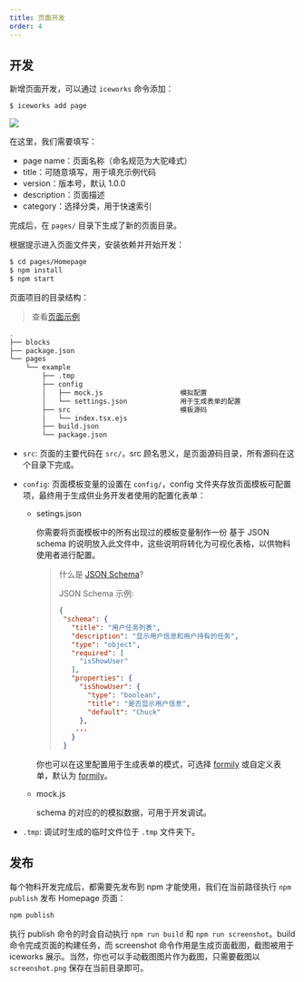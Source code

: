 ```yaml
---
title: 页面开发
order: 4
---
```


## 开发

新增页面开发，可以通过 `iceworks` 命令添加：

```bash
$ iceworks add page
```

![](https://user-images.githubusercontent.com/56879942/90782290-6f64c880-e331-11ea-9f9a-46099e11a7b9.png)

在这里，我们需要填写：

- page name：页面名称（命名规范为大驼峰式）
- title：可随意填写，用于填充示例代码
- version：版本号，默认 1.0.0
- description：页面描述
- category：选择分类，用于快速索引

完成后，在 `pages/` 目录下生成了新的页面目录。

根据提示进入页面文件夹，安装依赖并开始开发：

```bash
$ cd pages/Homepage
$ npm install
$ npm start
```

页面项目的目录结构：
> 查看[页面示例](https://github.com/ice-lab/iceworks-cli/tree/master/examples/material-page)

```bash
.
├── blocks
├── package.json
└── pages
    └── example
        ├── .tmp
        ├── config
        │   ├── mock.js                   模拟配置
        │   └── settings.json             用于生成表单的配置
        ├── src                           模板源码
        │   └── index.tsx.ejs
        ├── build.json
        └── package.json
```

- `src`: 页面的主要代码在 `src/`，src 顾名思义，是页面源码目录，所有源码在这个目录下完成。
- `config`: 页面模板变量的设置在 `config/`，config 文件夹存放页面模板可配置项，最终用于生成供业务开发者使用的配置化表单：

  - setings.json

      你需要将页面模板中的所有出现过的模板变量制作一份 基于 JSON schema 的说明放入此文件中，这些说明将转化为可视化表格，以供物料使用者进行配置。
      > 什么是 [JSON Schema](http://json-schema.org/)?
      >
      > JSON Schema 示例:
      >
      > ```json
      >{
      >  "schema": {
      >    "title": "用户任务列表",
      >    "description": "显示用户信息和用户持有的任务",
      >    "type": "object",
      >    "required": [
      >      "isShowUser"
      >    ],
      >    "properties": {
      >      "isShowUser": {
      >        "type": "boolean",
      >        "title": "是否显示用户信息",
      >        "default": "Chuck"
      >      },
      >		...
      >    }
      >  }
      > ```

      你也可以在这里配置用于生成表单的模式，可选择 [formily](https://github.com/alibaba/formily) 或自定义表单，默认为 [formily](https://github.com/alibaba/formily)。
  - mock.js

      schema 的对应的的模拟数据，可用于开发调试。
- `.tmp`: 调试时生成的临时文件位于 `.tmp` 文件夹下。

## 发布

每个物料开发完成后，都需要先发布到 npm 才能使用，我们在当前路径执行 `npm publish` 发布 Homepage 页面：

```bash
npm publish
```

执行 publish 命令的时会自动执行 `npm run build` 和 `npm run screenshot`。build 命令完成页面的构建任务，而 screenshot 命令作用是生成页面截图，截图被用于 iceworks 展示。当然，你也可以手动截图图片作为截图，只需要截图以 `screenshot.png` 保存在当前目录即可。
